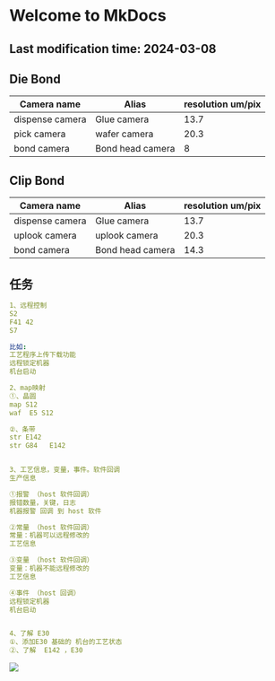 # Welcome to MkDocs

## Last modification time: 2024-03-08


## Die Bond

| Camera  name     | Alias            | resolution  um/pix |
| ---------------- | ---------------- | ------------------ |
| dispense  camera | Glue camera      | 13.7               |
| pick camera      | wafer camera     | 20.3               |
| bond camera      | Bond head camera | 8                  |

## Clip Bond

| Camera  name     | Alias            | resolution  um/pix |
| ---------------- | ---------------- | ------------------ |
| dispense  camera | Glue camera      | 13.7               |
| uplook camera    | uplook camera    | 20.3               |
| bond camera      | Bond head camera | 14.3               |


## 任务

```yaml
1、远程控制
S2
F41 42
S7

比如:
工艺程序上传下载功能
远程锁定机器
机台启动

2、map映射
①、晶圆
map S12
waf  E5 S12

②、条带
str E142
str G84   E142


3、工艺信息，变量，事件。软件回调
生产信息

①报警 （host 软件回调）
报错数量，关键，日志
机器报警 回调 到 host 软件 

②常量 （host 软件回调）
常量：机器可以远程修改的 
工艺信息

③变量 （host 软件回调）
变量：机器不能远程修改的
工艺信息

④事件 （host 回调）
远程锁定机器
机台启动


4、了解 E30 
①、添加E30 基础的 机台的工艺状态
②、了解  E142 ，E30 
```

![](https://easyimage1.ghuang.top/i/2024/04/23/004531-1.webp)